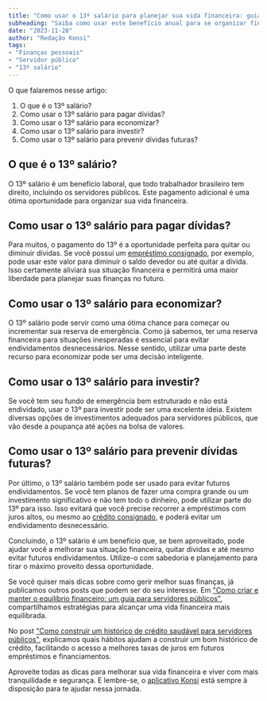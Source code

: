 ```yaml
---
title: "Como usar o 13º salário para planejar sua vida financeira: guia para servidores públicos"
subheading: "Saiba como usar este benefício anual para se organizar financeiramente e evitar endividamentos desnecessários."
date: "2023-11-28"
author: "Redação Konsi"
tags:
- "Finanças pessoais"
- "Servidor público"
- "13º salário"
---
```


O que falaremos nesse artigo:
1. O que é o 13º salário?
2. Como usar o 13º salário para pagar dívidas?
3. Como usar o 13º salário para economizar?
4. Como usar o 13º salário para investir?
5. Como usar o 13º salário para prevenir dívidas futuras?

## O que é o 13º salário?

O 13º salário é um benefício laboral, que todo trabalhador brasileiro tem direito, incluindo os servidores públicos. Este pagamento adicional é uma ótima oportunidade para organizar sua vida financeira.

## Como usar o 13º salário para pagar dívidas?

Para muitos, o pagamento do 13º é a oportunidade perfeita para quitar ou diminuir dívidas. Se você possui um [empréstimo consignado](https://konsi.com.br/postagens/emprstimo-consignado-vs-emprstimo-pessoal-qual-escolher-como-servidor-pblico.md), por exemplo, pode usar este valor para diminuir o saldo devedor ou até quitar a dívida. Isso certamente aliviará sua situação financeira e permitirá uma maior liberdade para planejar suas finanças no futuro.

## Como usar o 13º salário para economizar?

O 13º salário pode servir como uma ótima chance para começar ou incrementar sua reserva de emergência. Como já sabemos, ter uma reserva financeira para situações inesperadas é essencial para evitar endividamentos desnecessários. Nesse sentido, utilizar uma parte deste recurso para economizar pode ser uma decisão inteligente.

## Como usar o 13º salário para investir?

Se você tem seu fundo de emergência bem estruturado e não está endividado, usar o 13º para investir pode ser uma excelente ideia. Existem diversas opções de investimentos adequados para servidores públicos, que vão desde a poupança até ações na bolsa de valores.

## Como usar o 13º salário para prevenir dívidas futuras?

Por último, o 13º salário também pode ser usado para evitar futuros endividamentos. Se você tem planos de fazer uma compra grande ou um investimento significativo e não tem todo o dinheiro, pode utilizar parte do 13º para isso. Isso evitará que você precise recorrer a empréstimos com juros altos, ou mesmo ao [crédito consignado](https://konsi.com.br/postagens/conhecendo-suas-opes-crdito-consignado-crdito-pessoal-ou-crdito-rotativo.md), e poderá evitar um endividamento desnecessário.

Concluindo, o 13º salário é um benefício que, se bem aproveitado, pode ajudar você a melhorar sua situação financeira, quitar dívidas e até mesmo evitar futuros endividamentos. Utilize-o com sabedoria e planejamento para tirar o máximo proveito dessa oportunidade.

Se você quiser mais dicas sobre como gerir melhor suas finanças, já publicamos outros posts que podem ser do seu interesse. Em ["Como criar e manter o equilíbrio financeiro: um guia para servidores públicos"](https://konsi.com.br/postagens/como-criar-e-manter-o-equilbrio-financeiro-um-guia-para-servidores-pblicos.md), compartilhamos estratégias para alcançar uma vida financeira mais equilibrada.

No post ["Como construir um histórico de crédito saudável para servidores públicos"](https://konsi.com.br/postagens/como-construir-um-histrico-de-crdito-saudvel-para-servidores-pblicos.md), explicamos quais hábitos ajudam a construir um bom histórico de crédito, facilitando o acesso a melhores taxas de juros em futuros empréstimos e financiamentos.

Aproveite todas as dicas para melhorar sua vida financeira e viver com mais tranquilidade e segurança. E lembre-se, o [aplicativo Konsi](https://konsi.com.br/aplicativo) está sempre à disposição para te ajudar nessa jornada.